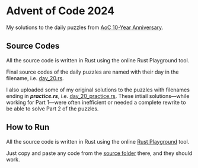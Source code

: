 # Advent of Code 2024

My solutions to the daily puzzles from [AoC 10-Year Anniversary](https://adventofcode.com/2024). 

## Source Codes

All the source code is written in Rust using the online Rust Playground tool.

Final source codes of the daily puzzles are named with their day in the filename, i.e. [day_20.rs](https://github.com/kooroshvaziri/Advent-of-Code-2024/blob/main/src/day_20.rs).

I also uploaded some of my original solutions to the puzzles with filenames ending in **_practice.rs_**, i.e. [day_20_practice.rs](https://github.com/kooroshvaziri/Advent-of-Code-2024/blob/main/src/day_20_practice.rs). These intiail solutions&mdash;while working for Part 1&mdash;were often inefficient or needed a complete rewrite to be able to solve Part 2 of the puzzles.


## How to Run

All the source code is written in Rust using the online [Rust Playground](https://play.rust-lang.org) tool.

Just copy and paste any code from the [source folder](https://github.com/kooroshvaziri/Advent-of-Code-2024/blob/main/src/) there, and they should work.

